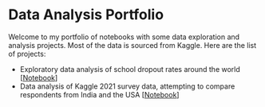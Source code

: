 # Data Analysis Portfolio

Welcome to my portfolio of notebooks with some data exploration and analysis projects. Most of the data is sourced from Kaggle. 
Here are the list of projects:
* Exploratory data analysis of school dropout rates around the world [[Notebook](https://github.com/Prajit-Rajendran/Data_Analysis_Portfolio/blob/main/eda-school-dropout-rates.ipynb)]
* Data analysis of Kaggle 2021 survey data, attempting to compare respondents from India and the USA [[Notebook](https://github.com/Prajit-Rajendran/Data_Analysis_Portfolio/blob/main/kaggle-survey-2021-insights-india-us-comparison.ipynb)]
